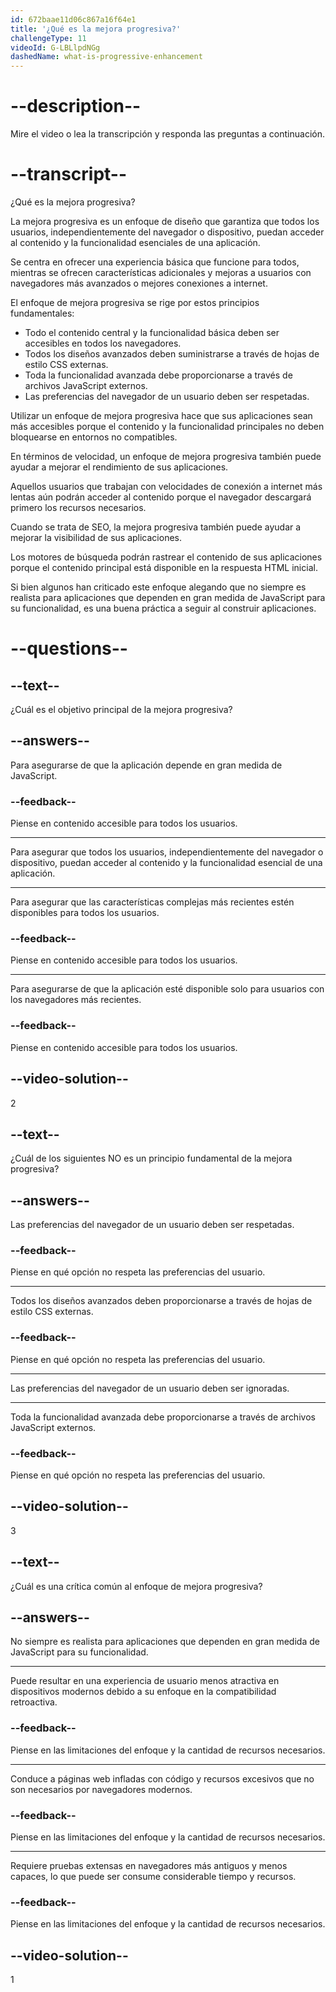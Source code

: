 ```yaml
---
id: 672baae11d06c867a16f64e1
title: '¿Qué es la mejora progresiva?'
challengeType: 11
videoId: G-LBLlpdNGg
dashedName: what-is-progressive-enhancement
---
```


# --description--

Mire el video o lea la transcripción y responda las preguntas a continuación.

# --transcript--

¿Qué es la mejora progresiva?

La mejora progresiva es un enfoque de diseño que garantiza que todos los usuarios, independientemente del navegador o dispositivo, puedan acceder al contenido y la funcionalidad esenciales de una aplicación.

Se centra en ofrecer una experiencia básica que funcione para todos, mientras se ofrecen características adicionales y mejoras a usuarios con navegadores más avanzados o mejores conexiones a internet.

El enfoque de mejora progresiva se rige por estos principios fundamentales:

- Todo el contenido central y la funcionalidad básica deben ser accesibles en todos los navegadores.
- Todos los diseños avanzados deben suministrarse a través de hojas de estilo CSS externas.
- Toda la funcionalidad avanzada debe proporcionarse a través de archivos JavaScript externos.
- Las preferencias del navegador de un usuario deben ser respetadas.

Utilizar un enfoque de mejora progresiva hace que sus aplicaciones sean más accesibles porque el contenido y la funcionalidad principales no deben bloquearse en entornos no compatibles.

En términos de velocidad, un enfoque de mejora progresiva también puede ayudar a mejorar el rendimiento de sus aplicaciones.

Aquellos usuarios que trabajan con velocidades de conexión a internet más lentas aún podrán acceder al contenido porque el navegador descargará primero los recursos necesarios.

Cuando se trata de SEO, la mejora progresiva también puede ayudar a mejorar la visibilidad de sus aplicaciones.

Los motores de búsqueda podrán rastrear el contenido de sus aplicaciones porque el contenido principal está disponible en la respuesta HTML inicial.

Si bien algunos han criticado este enfoque alegando que no siempre es realista para aplicaciones que dependen en gran medida de JavaScript para su funcionalidad, es una buena práctica a seguir al construir aplicaciones.

# --questions--

## --text--

¿Cuál es el objetivo principal de la mejora progresiva?

## --answers--

Para asegurarse de que la aplicación depende en gran medida de JavaScript.

### --feedback--

Piense en contenido accesible para todos los usuarios.

---

Para asegurar que todos los usuarios, independientemente del navegador o dispositivo, puedan acceder al contenido y la funcionalidad esencial de una aplicación.

---

Para asegurar que las características complejas más recientes estén disponibles para todos los usuarios.

### --feedback--

Piense en contenido accesible para todos los usuarios.

---

Para asegurarse de que la aplicación esté disponible solo para usuarios con los navegadores más recientes.

### --feedback--

Piense en contenido accesible para todos los usuarios.

## --video-solution--

2

## --text--

¿Cuál de los siguientes NO es un principio fundamental de la mejora progresiva?

## --answers--

Las preferencias del navegador de un usuario deben ser respetadas.

### --feedback--

Piense en qué opción no respeta las preferencias del usuario.

---

Todos los diseños avanzados deben proporcionarse a través de hojas de estilo CSS externas.

### --feedback--

Piense en qué opción no respeta las preferencias del usuario.

---

Las preferencias del navegador de un usuario deben ser ignoradas.

---

Toda la funcionalidad avanzada debe proporcionarse a través de archivos JavaScript externos.

### --feedback--

Piense en qué opción no respeta las preferencias del usuario.

## --video-solution--

3

## --text--

¿Cuál es una crítica común al enfoque de mejora progresiva?

## --answers--

No siempre es realista para aplicaciones que dependen en gran medida de JavaScript para su funcionalidad.

---

Puede resultar en una experiencia de usuario menos atractiva en dispositivos modernos debido a su enfoque en la compatibilidad retroactiva.

### --feedback--

Piense en las limitaciones del enfoque y la cantidad de recursos necesarios.

---

Conduce a páginas web infladas con código y recursos excesivos que no son necesarios por navegadores modernos.

### --feedback--

Piense en las limitaciones del enfoque y la cantidad de recursos necesarios.

---

Requiere pruebas extensas en navegadores más antiguos y menos capaces, lo que puede ser consume considerable tiempo y recursos.

### --feedback--

Piense en las limitaciones del enfoque y la cantidad de recursos necesarios.

## --video-solution--

1
